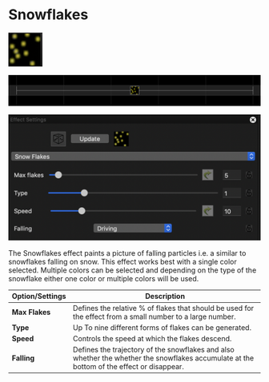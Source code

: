 # Snowflakes

![Icon](<../../.gitbook/assets/image (421).png>)

![Sequencer Grid](<../../.gitbook/assets/image (866).png>)

![](<../../.gitbook/assets/image (530).png>)

The Snowflakes effect paints a picture of falling particles i.e. a similar to snowflakes falling on snow. This effect works best with a single color selected. Multiple colors can be selected and depending on the type of the snowflake either one color or multiple colors will be used.

| Option/Settings | Description                                                                                                                               |
| --------------- | ----------------------------------------------------------------------------------------------------------------------------------------- |
| **Max Flakes**  | Defines the relative % of flakes that should be used for the effect from a small number to a large number.                                |
| **Type**        | Up To nine different forms of flakes can be generated.                                                                                    |
| **Speed**       | Controls the speed at which the flakes descend.                                                                                           |
| **Falling**     | Defines the trajectory of the snowflakes and also whether the whether the snowflakes accumulate at the bottom of the effect or disappear. |
